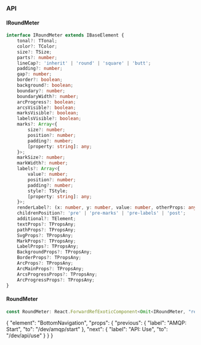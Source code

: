 

### API

#### IRoundMeter

```ts
interface IRoundMeter extends IBaseElement {
    tonal?: TTonal;
    color?: TColor;
    size?: TSize;
    parts?: number;
    lineCap?: 'inherit' | 'round' | 'square' | 'butt';
    padding?: number;
    gap?: number;
    border?: boolean;
    background?: boolean;
    boundary?: number;
    boundaryWidth?: number;
    arcProgress?: boolean;
    arcsVisible?: boolean;
    marksVisible?: boolean;
    labelsVisible?: boolean;
    marks?: Array<{
        size?: number;
        position?: number;
        padding?: number;
        [property: string]: any;
    }>;
    markSize?: number;
    markWidth?: number;
    labels?: Array<{
        value?: number;
        position?: number;
        padding?: number;
        style?: TStyle;
        [property: string]: any;
    }>;
    renderLabel?: (x: number, y: number, value: number, otherProps: any) => React.ReactNode;
    childrenPosition?: 'pre' | 'pre-marks' | 'pre-labels' | 'post';
    additional?: TElement;
    textProps?: TPropsAny;
    pathProps?: TPropsAny;
    SvgProps?: TPropsAny;
    MarkProps?: TPropsAny;
    LabelProps?: TPropsAny;
    BackgroundProps?: TPropsAny;
    BorderProps?: TPropsAny;
    ArcProps?: TPropsAny;
    ArcMainProps?: TPropsAny;
    ArcsProgressProps?: TPropsAny;
    ArcProgressProps?: TPropsAny;
}
```

#### RoundMeter

```ts
const RoundMeter: React.ForwardRefExoticComponent<Omit<IRoundMeter, "ref"> & React.RefAttributes<unknown>>;
```


{
  "element": "BottomNavigation",
  "props": {
    "previous": {
      "label": "AMQP: Start",
      "to": "/dev/amqp/start"
    },
    "next": {
      "label": "API: Use",
      "to": "/dev/api/use"
    }
  }
}